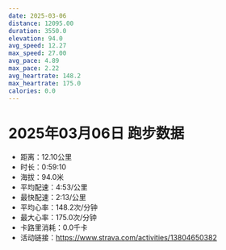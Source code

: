 ```yaml
---
date: 2025-03-06
distance: 12095.00
duration: 3550.0
elevation: 94.0
avg_speed: 12.27
max_speed: 27.00
avg_pace: 4.89
max_pace: 2.22
avg_heartrate: 148.2
max_heartrate: 175.0
calories: 0.0
---
```


# 2025年03月06日 跑步数据

- 距离：12.10公里
- 时长：0:59:10
- 海拔：94.0米
- 平均配速：4:53/公里
- 最快配速：2:13/公里
- 平均心率：148.2次/分钟
- 最大心率：175.0次/分钟
- 卡路里消耗：0.0千卡
- 活动链接：https://www.strava.com/activities/13804650382
